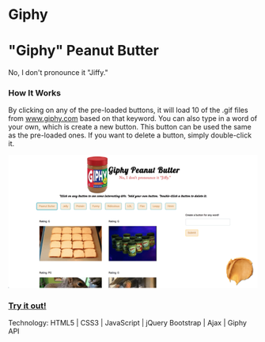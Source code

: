 # Giphy

# "Giphy" Peanut Butter
No, I don't pronounce it "Jiffy."

### How It Works
By clicking on any of the pre-loaded buttons, it will load 10 of the .gif files from www.giphy.com based on that keyword. You can also type in a word of your own, which is create a new button. This button can be used the same as the pre-loaded ones. If you want to delete a button, simply double-click it.

![Screenshot of the game](assets/images/screenshot.png)

### [Try it out!](https://ragobash.github.io/giphy/)

Technology:
HTML5 | CSS3 | JavaScript | jQuery
Bootstrap | Ajax | Giphy API